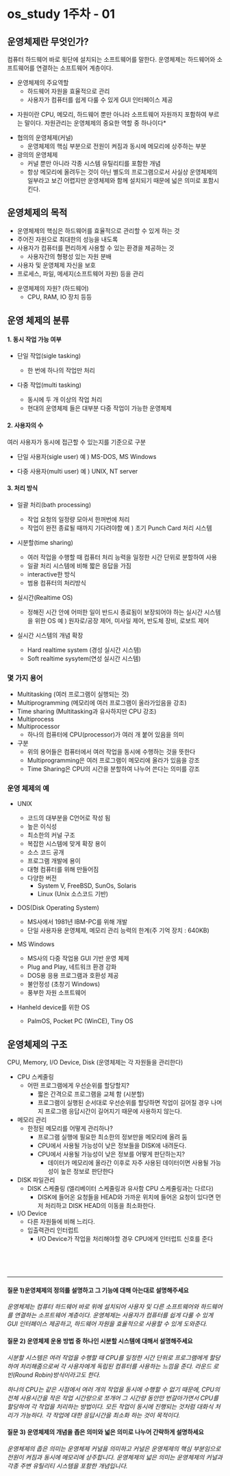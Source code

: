 # os_study 1주차 - 01

## 운영체제란 무엇인가?
컴퓨터 하드웨어 바로 윗단에 설치되는 소프트웨어를 말한다.
운영체제는 하드웨어와 소프트웨어를 연결하는 소프트웨어 계층이다.

- 운영체제의 주요역할
    - 하드웨어 자원을 효율적으로 관리
    - 사용자가 컴퓨터를 쉽게 다룰 수 있게 GUI 인터페이스 제공

* 자원이란 CPU, 메모리, 하드웨어 뿐만 아니라 소프트웨어 자원까지 포함하여 부르는 말이다. 자원관리는 운영체제의 중요한 역할 중 하나이다*

- 협의의 운영체제(커널)
    - 운영체제의 핵심 부분으로 전원이 켜짐과 동시에 메모리에 상주하는 부분 
- 광의의 운영체제
    - 커널 뿐만 아니라 각종 시스템 유틸리티를 포함한 개념
    - 항상 메모리에 올려두는 것이 아닌 별도의 프로그램으로서 사실상 운영체제의 일부라고 보긴 어렵지만 운영체제와 함께 설치되기 때문에 넓은 의미로 포함시킨다. 

## 운영체제의 목적
- 운영체제의 핵심은 하드웨어를 효율적으로 관리할 수 있게 하는 것
 - 주어진 자원으로 최대한의 성능을 내도록
- 사용자가 컴퓨터를 편리하게 사용할 수 있는 환경을 제공하는 것
    - 사용자간의 형평성 있는 자원 분배
- 사용자 및 운영체제 자신을 보호
- 프로세스, 파일, 메세지(소프트웨어 자원) 등을 관리

* 운영체제의 자원? (하드웨어)
    - CPU, RAM, IO 장치 등등 

## 운영 체제의 분류 

#### 1. 동시 작업 가능 여부

- 단일 작업(sigle tasking)
    - 한 번에 하나의 작업만 처리

- 다중 작업(multi tasking)
    - 동시에 두 개 이상의 작업 처리
    - 현대의 운영체제 들은 대부분 다중 작업이 가능한 운영체제

#### 2. 사용자의 수
 여러 사용자가 동시에 접근할 수 있는지를 기준으로 구분 

- 단일 사용자(sigle user)
    예 ) MS-DOS, MS Windows

- 다중 사용자(multi user)
    예 ) UNIX, NT server


#### 3. 처리 방식
- 일괄 처리(bath processing)
    - 작업 요청의 일정량 모아서 한꺼번에 처리
    - 작업이 완전 종료될 때까지 기다려야함
    예 ) 초기 Punch Card 처리 시스템

- 시분할(time sharing)
    - 여러 작업을 수행할 때 컴퓨터 처리 능력을 일정한 시간 단위로 분할하여 사용
    - 일괄 처리 시스템에 비해 짧은 응답을 가짐
    - interactive한 방식
    - 범용 컴퓨터의 처리방식

- 실시간(Realtime OS)
    - 정해진 시간 안에 어떠한 일이 반드시 종료됨이 보장되어야 하는 실시간 시스템을 위한 OS
    예 ) 원자로/공장 제어, 미사일 제어, 반도체 장비, 로보트 제어
 
- 실시간 시스템의 개념 확장
    - Hard realtime system (경성 실시간 시스템)
    - Soft realtime sysytem(연성 실시간 시스템)



### 몇 가지 용어
- Multitasking (여러 프로그램이 실행되는 것)
- Multiprogramming (메모리에 여러 프로그램이 올라가있음을 강조)
- Time sharing (Multitasking과 유사하지만 CPU 강조)
- Multiprocess
- Multiprocessor
    - 하나의 컴퓨터에 CPU(processor)가 여러 개 붙어 있음을 의미
- 구분
    - 위의 용어들은 컴퓨터에서 여러 작업을 동시에 수행하는 것을 뜻한다
    - Multiprogramming은 여러 프로그램이 메모리에 올라가 있음을 강조
    - Time Sharing은 CPU의 시간을 분할하여 나누어 쓴다는 의미를 강조


### 운영 체제의 예

- UNIX
    - 코드의 대부분을 C언어로 작성 됨
    - 높은 이식성 
    - 최소한의 커널 구조 
    - 복잡한 시스템에 맞게 확장 용이
    - 소스 코드 공개
    - 프로그램 개발에 용이
    - 대형 컴퓨터를 위해 만들어짐
    - 다양한 버전
        - System V, FreeBSD, SunOs, Solaris
        - Linux (Unix 소스코드 기반) 

- DOS(Disk Operating System)
    - MS사에서 1981년 IBM-PC를 위해 개발
    - 단일 사용자용 운영체제, 메모리 관리 능력의 한계(주 기억 장치 : 640KB)


- MS Windows
    - MS사의 다중 작업용 GUI 기반 운영 체제
    - Plug and Play, 네트워크 환경 강화
    - DOS용 응용 프로그램과 호환성 제공
    - 불안정성 (초창기 Windows)
    - 풍부한 자원 소프트웨어

- Hanheld device를 위한 OS
    - PalmOS, Pocket PC (WinCE), Tiny OS


## 운영체제의 구조
 CPU, Memory, I/O Device, Disk (운영체제는 각 자원들을 관리한다)


- CPU 스케줄링
    - 어떤 프로그램에게 우선순위를 할당할지? 
        - 짧은 간격으로 프로그램을 교체 함 (시분할)
        - 프로그램이 실행된 순서대로 우선순위를 할당하면 작업이 길어질 경우 나머지 프로그램 응답시간이 길어지기 때문에 사용하지 않는다.
- 메모리 관리
    - 한정된 메모리를 어떻게 관리하나?
        - 프로그램 실행에 필요한 최소한의 정보만을 메모리에 올려 둠
        - CPU에서 사용될 가능성이 낮은 정보들을 DISK에 내려둔다.    
        - CPU에서 사용될 가능성이 낮은 정보를 어떻게 판단하는지?
            - 데이터가 메모리에 올라간 이후로 자주 사용된 데이터이면 사용될 가능성이 높은 정보로 판단한다
- DISK 파일관리
    - DISK 스케줄링 (엘리베이터 스케줄링과 유사함 CPU 스케줄링과는 다르다) 
        - DISK에 들어온 요청들을 HEAD와 가까운 위치에 들어온 요청이 있다면 먼저 처리하고 DISK HEAD의 이동을 최소화한다. 
- I/O Device
    - 다른 자원들에 비해 느리다. 
    - 입출력관리 인터럽트 
        - I/O Device가 작업을 처리해야할 경우 CPU에게 인터럽트 신호를 준다



<br>
<br>
<br>

-----
#### 질문 1)운영체제의 정의를 설명하고 그 기능에 대해 아는대로 설명해주세요

*운영체제는 컴퓨터 하드웨어 바로 위에 설치되어 사용자 및 다른 소프트웨어와 하드웨어를 연결하는 소프트웨어 계층이다.
운영체제는 사용자가 컴퓨터를 쉽게 다룰 수 있게 GUI 인터페이스 제공하고, 하드웨어 자원을 효율적으로 사용할 수 있게 도와준다.*

#### 질문 2) 운영체제 운용 방법 중 하나인 시분할 시스템에 대해서 설명해주세요
 
*시분할 시스템은 여러 작업을 수행할 때 CPU를 일정한 시간 단위로 프로그램에게 할당하여 처리해줌으로써 각 사용자에게 독립된 컴퓨터를 사용하는 느낌을 준다. 라운드 로빈(Round Robin)방식이라고도 한다.*

*하나의 CPU는 같은 시점에서 여러 개의 작업을 동시에 수행할 수 없기 때문에, CPU의 전체 사용시간을 작은 작업 시간량으로 쪼개어*
*그 시간량 동안만 번갈아가면서 CPU를 할당하여 각 작업을 처리하는 방법이다.*
*모든 작업이 동시에 진행되는 것처럼 대화식 처리가 가능하다. 각 작업에 대한 응답시간을 최소화 하는 것이 목적이다.*

#### 질문 3) 운영체제의 개념을 좁은 의미와 넓은 의미로 나누어 간략하게 설명하세요

*운영체제의 좁은 의미는 운영체제 커널을 의미하고 커널은 운영체제의 핵심 부분임으로 전원이 켜짐과 동시에 메모리에 상주합니다.
운영체제의 넓은 의미는 운영체제의 커널과 각종 주변 유틸리티 시스템을 포함한 개념입니다.*

    


